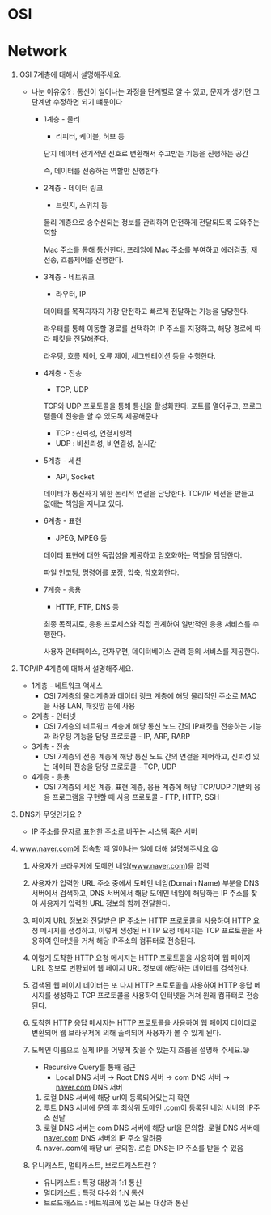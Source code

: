 # OSI
# Network

1. OSI 7계층에 대해서 설명해주세요.
    - 나눈 이유😮? : 통신이 일어나는 과정을 단계별로 알 수 있고, 문제가 생기면 그 단계만 수정하면 되기 떄문이다
        - 1계층 - 물리
            - 리피터, 케이블, 허브 등
            
            단지 데이터 전기적인 신호로 변환해서 주고받는 기능을 진행하는 공간
            
            즉, 데이터를 전송하는 역할만 진행한다.
            
        - 2계층 - 데이터 링크
            - 브릿지, 스위치 등
            
            물리 계층으로 송수신되는 정보를 관리하여 안전하게 전달되도록 도와주는 역할
            
            Mac 주소를 통해 통신한다. 프레임에 Mac 주소를 부여하고 에러검출, 재전송, 흐름제어를 진행한다.
            
        - 3계층 - 네트워크
            - 라우터, IP
            
            데이터를 목적지까지 가장 안전하고 빠르게 전달하는 기능을 담당한다.
            
            라우터를 통해 이동할 경로를 선택하여 IP 주소를 지정하고, 해당 경로에 따라 패킷을 전달해준다.
            
            라우팅, 흐름 제어, 오류 제어, 세그멘테이션 등을 수행한다.
            
        - 4계층 - 전송
            - TCP, UDP
            
            TCP와 UDP 프로토콜을 통해 통신을 활성화한다. 포트를 열어두고, 프로그램들이 전송을 할 수 있도록 제공해준다.
            
            - TCP : 신뢰성, 연결지향적
            - UDP : 비신뢰성, 비연결성, 실시간
        
        - 5계층 - 세션
            - API, Socket
            
            데이터가 통신하기 위한 논리적 연결을 담당한다. TCP/IP 세션을 만들고 없애는 책임을 지니고 있다.
            
        - 6계층 - 표현
            - JPEG, MPEG 등
            
            데이터 표현에 대한 독립성을 제공하고 암호화하는 역할을 담당한다.
            
            파일 인코딩, 명령어를 포장, 압축, 암호화한다.
            
        - 7계층 - 응용
            - HTTP, FTP, DNS 등
            
            최종 목적지로, 응용 프로세스와 직접 관계하여 일반적인 응용 서비스를 수행한다.
            
            사용자 인터페이스, 전자우편, 데이터베이스 관리 등의 서비스를 제공한다.
            

1. TCP/IP 4계층에 대해서 설명해주세요.
    - 1계층 - 네트워크 액세스
        - OSI 7계층의 물리계층과 데이터 링크 계층에 해당
        물리적인 주소로 MAC을 사용
        LAN, 패킷망 등에 사용
    - 2계층 - 인터넷
        - OSI 7계층의 네트워크 계층에 해당
        통신 노드 간의 IP패킷을 전송하는 기능과 라우팅 기능을 담당
        프로토콜 - IP, ARP, RARP
    - 3계층 - 전송
        - OSI 7계층의 전송 계층에 해당
        통신 노드 간의 연결을 제어하고, 신뢰성 있는 데이터 전송을 담당
        프로토콜 - TCP, UDP
    - 4계층 - 응용
        - OSI 7계층의 세션 계층, 표현 계층, 응용 계층에 해당
        TCP/UDP 기반의 응용 프로그램을 구현할 때 사용
        프로토콜 - FTP, HTTP, SSH
        
2. DNS가 무엇인가요 ?
    - IP 주소를 문자로 표현한 주소로 바꾸는 시스템 혹은 서버
    
3. www.naver.com에 접속할 때 일어나는 일에 대해 설명해주세요 😫
    1. 사용자가 브라우저에 도메인 네임(www.naver.com)을 입력
    2. 사용자가 입력한 URL 주소 중에서 도메인 네임(Domain Name) 부분을 DNS 서버에서 검색하고, DNS 서버에서 해당 도메인 네임에 해당하는 IP 주소를 찾아 사용자가 입력한 URL 정보와 함께 전달한다.
    3. 페이지 URL 정보와 전달받은 IP 주소는 HTTP 프로토콜을 사용하여 HTTP 요청 메시지를 생성하고, 이렇게 생성된 HTTP 요청 메시지는 TCP 프로토콜을 사용하여 인터넷을 거쳐 해당 IP주소의 컴퓨터로 전송된다.
    4. 이렇게 도착한 HTTP 요청 메시지는 HTTP 프로토콜을 사용하여 웹 페이지 URL 정보로 변환되어 웹 페이지 URL 정보에 해당하는 데이터를 검색한다.
    5. 검색된 웹 페이지 데이터는 또 다시 HTTP 프로토콜을 사용하여 HTTP 응답 메시지를 생성하고 TCP 프로토콜을 사용하여 인터넷을 거쳐 원래 컴퓨터로 전송된다.
    6. 도착한 HTTP 응답 메시지는 HTTP 프로토콜을 사용하여 웹 페이지 데이터로 변환되어 웹 브라우저에 의해 출력되어 사용자가 볼 수 있게 된다.
    
    1. 도메인 이름으로 실제 IP를 어떻게 찾을 수 있는지 흐름을 설명해 주세요.😫
        - Recursive Query를 통해 접근
            - Local DNS 서버 → Root DNS 서버 → com DNS 서버 → [naver.com](http://naver.com) DNS 서버
        1. 로컬 DNS 서버에 해당 url이 등록되어있는지 확인
        2. 루트 DNS 서버에 문의 후 최상위 도메인 .com이 등록된 네임 서버의 IP주소 전달
        3. 로컬 DNS 서버는 com DNS 서버에 해당 url을 문의함. 로컬 DNS 서버에 [naver.com](http://naver.com) DNS 서버의 IP 주소 알려줌
        4. naver..com에 해당 url 문의함. 로컬 DNS는 IP 주소를 받을 수 있음
        
    2. 유니캐스트, 멀티캐스트, 브로드캐스트란 ? 
        - 유니캐스트 : 특정 대상과 1:1 통신
        - 멀티캐스트 : 특정 다수와 1:N 통신
        - 브로드캐스트 : 네트워크에 있는 모든 대상과 통신
